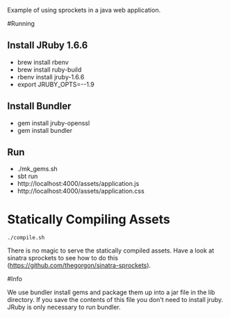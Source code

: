 Example of using sprockets in a java web application.

#Running

## Install JRuby 1.6.6

- brew install rbenv
- brew install ruby-build
- rbenv install jruby-1.6.6
- export JRUBY_OPTS=--1.9

## Install Bundler
- gem install jruby-openssl
- gem install bundler

## Run
- ./mk_gems.sh
- sbt run
- http://localhost:4000/assets/application.js
- http://localhost:4000/assets/application.css

# Statically Compiling Assets

    ./compile.sh
    
There is no magic to serve the statically compiled assets. Have a look at sinatra sprockets to see how to do this (https://github.com/thegorgon/sinatra-sprockets).

#Info

We use bundler install gems and package them up into a jar file in the lib directory. If you save the contents of this
file you don't need to install jruby. JRuby is only necessary to run bundler.